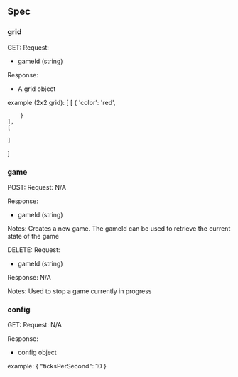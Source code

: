 ## Spec

### grid

GET:
Request:
- gameId (string)

Response:
- A grid object

example (2x2 grid):
[
    [
        {
            'color': 'red',

        }
    ],
    [

    ]
]

### game

POST:
Request:
N/A

Response:
- gameId (string)

Notes:
Creates a new game. The gameId can be used to retrieve the current state of the game

DELETE:
Request:
- gameId (string)

Response:
N/A

Notes:
Used to stop a game currently in progress

### config

GET:
Request:
N/A

Response:
- config object

example:
{
    "ticksPerSecond": 10
}